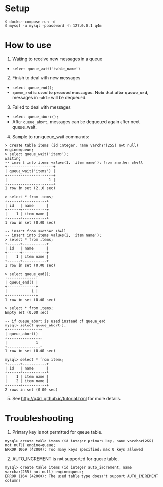 # Setup
```
$ docker-compose run -d
$ mysql -u mysql -ppassword -h 127.0.0.1 q4m
```

# How to use
1. Waiting to receive new messages in a queue
  - `select queue_wait('table_name');`
2. Finish to deal with new messages
  - `select queue_end();`
  - `queue_end` is used to proceed messages.
    Note that after queue_end, messages in `table` will be dequeued.
3. Failed to deal with messages
  - `select queue_abort();`
  - After `queue_abort`, messages can be dequeued again after next queue_wait.
4. Sample to run queue_wait commands:
```
> create table items (id integer, name varchar(255) not null) engine=queue;
> select queue_wait('items');
waiting
-- insert into items values(1, 'item name'); from another shell
+---------------------+
| queue_wait('items') |
+---------------------+
|                   1 |
+---------------------+
1 row in set (2.10 sec)

> select * from items;
+------+-----------+
| id   | name      |
+------+-----------+
|    1 | item name |
+------+-----------+
1 row in set (0.00 sec)

-- insert from another shell
-- insert into items values(2, 'item name');
> select * from items;
+------+-----------+
| id   | name      |
+------+-----------+
|    1 | item name |
+------+-----------+
1 row in set (0.00 sec)

> select queue_end();
+-------------+
| queue_end() |
+-------------+
|           1 |
+-------------+
1 row in set (0.00 sec)

> select * from items;
Empty set (0.00 sec)

-- if queue_abort is used instead of queue_end
mysql> select queue_abort();
+---------------+
| queue_abort() |
+---------------+
|             1 |
+---------------+
1 row in set (0.00 sec)

mysql> select * from items;
+------+-----------+
| id   | name      |
+------+-----------+
|    1 | item name |
|    2 | item name |
+------+-----------+
2 rows in set (0.00 sec)
```
5. See http://q4m.github.io/tutorial.html for more details.

# Troubleshooting
1. Primary key is not permitted for queue table.
```
mysql> create table items (id integer primary key, name varchar(255) not null) engine=queue;
ERROR 1069 (42000): Too many keys specified; max 0 keys allowed
```
2. AUTO_INCREMENT is not supported for queue table.
```
mysql> create table items (id integer auto_increment, name varchar(255) not null) engine=queue;
ERROR 1164 (42000): The used table type doesn't support AUTO_INCREMENT columns
```
